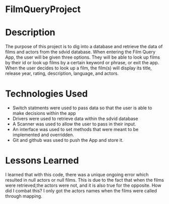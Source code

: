 # FilmQueryProject

# Description
The purpose of this project is to dig into a database and retrieve the data of films and actors from the sdvid database. When entering the Film Query App, the user will be given three options. They will be able to look up films by their id or look up films by a certain keyword or phrase, or exit the app. When the user decides to look up a film, the film(s) will display its title, release year, rating, description, language, and actors.
# Technologies Used
- Switch statments were used to pass data so that the user is able to make decisions within the app
- Drivers were used to retrieve data within the sdvid database
- A Scanner was used to allow the user to pass in their input.
- An interface was used to set methods that were meant to be implemented and overridden. 
- Git and github was used to push the App and store it.


# Lessons Learned
I learned that with this code, there was a unique ongoing error which resulted in null actors or null films. This is due to the fact that when the films were retrieved,the actors were not, and it is also true for the opposite. How did I combat this? I only got the actors names when the films were called through mapping.